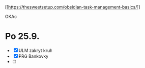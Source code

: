 [[https://thesweetsetup.com/obsidian-task-management-basics/]]

OKAc


# Po 25.9.
- [x] ULM zakryt kruh
- [x] PRG Bankovky
- [ ] 


